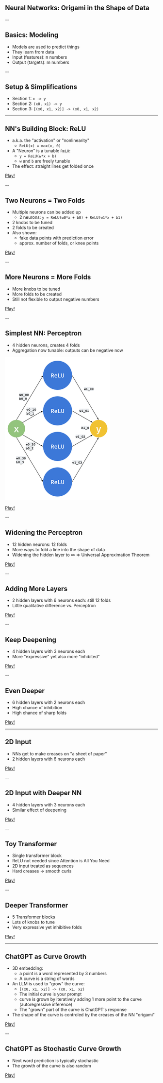 ## Neural Networks: Origami in the Shape of Data


--

## Basics: Modeling

- Models are used to predict things
- They learn from data
- Input (features): n numbers
- Output (targets): m numbers

--

## Setup & Simplifications

- Section 1: `x -> y`
- Section 2: `(x0, x1) -> y`
- Section 3: `[(x0, x1, x2)] -> (x0, x1, x2)`

---

## NN's Building Block: ReLU

- a.k.a. the "activation" or "nonlinearity"
    - `ReLU(x) = max(x, 0)`
- A "Neuron" is a tunable `ReLU`:
    - `y = ReLU(w*x + b)`
    - `w` and `b` are freely tunable
- The effect: straight lines get folded once

[Play!](viz/00-relu.html)

--

## Two Neurons = Two Folds

- Multiple neurons can be added up
    - 2 neurons: `y = ReLU(w0*x + b0) + ReLU(w1*x + b1)`
- 2 knobs to be tuned
- 2 folds to be created
- Also shown:
    - fake data points with prediction error
    - approx. number of folds, or knee points

[Play!](viz/01-2relus.html)

--

## More Neurons = More Folds

- More knobs to be tuned
- More folds to be created
- Still not flexible to output negative numbers

[Play!](viz/02-4relus.html)

--

## Simplest NN: Perceptron


- 4 hidden neurons, creates 4 folds
- Aggregation now tunable: outputs can be negative now

![Perceptron of size 4](imgs/perceptron4.png)

[Play!](viz/03-nn1x4.html)

--

## Widening the Perceptron

- 12 hidden neurons: 12 folds
- More ways to fold a line into the shape of data
- Widening the hidden layer to ∞
    => Universal Approximation Theorem

[Play!](viz/04-nn1x12.html)

--

## Adding More Layers

- 2 hidden layers with 6 neurons each: still 12 folds
- Little qualitative difference vs. Perceptron

[Play!](viz/05-nn2x6.html)

--

## Keep Deepening

- 4 hidden layers with 3 neurons each
- More "expressive" yet also more "inhibited"

[Play!](viz/06-nn4x3.html)

--

## Even Deeper

- 6 hidden layers with 2 neurons each
- High chance of inhibition
- High chance of sharp folds

[Play!](viz/07-nn6x2.html)

---

## 2D Input

- NNs get to make creases on "a sheet of paper"
- 2 hidden layers with 6 neurons each

[Play!](viz/08-input2d-nn2x6.html)

--

## 2D Input with Deeper NN

- 4 hidden layers with 3 neurons each
- Similar effect of deepening

[Play!](viz/09-input2d-nn4x3.html)

--

## Toy Transformer

- Single transformer block
- ReLU not needed since Attention is All You Need
- 2D input treated as sequences
- Hard creases -> smooth curls

[Play!](viz/10-input2d-transformer1.html)

--

## Deeper Transformer

- 5 Transformer blocks
- Lots of knobs to tune
- Very expressive yet inhibitive folds

[Play!](viz/11-input2d-transformer4.html)

---

## ChatGPT as Curve Growth

- 3D embedding:
    - a point is a word represented by 3 numbers
    - A curve is a string of words
- An LLM is used to "grow" the curve:
    - `[(x0, x1, x2)] -> (x0, x1, x2)`
    - The initial curve is your prompt
    - curve is grown by iteratively adding 1 more point to the curve (autoregressive inference)
    - The "grown" part of the curve is ChatGPT's response
- The shape of the curve is controled by the creases of the NN "origami"

[Play!](viz/12-autoregressive3d.html)

--

## ChatGPT as Stochastic Curve Growth

- Next word prediction is typically stochastic
- The growth of the curve is also random

[Play!](viz/13-stochastic-autoregressive3d.html) 